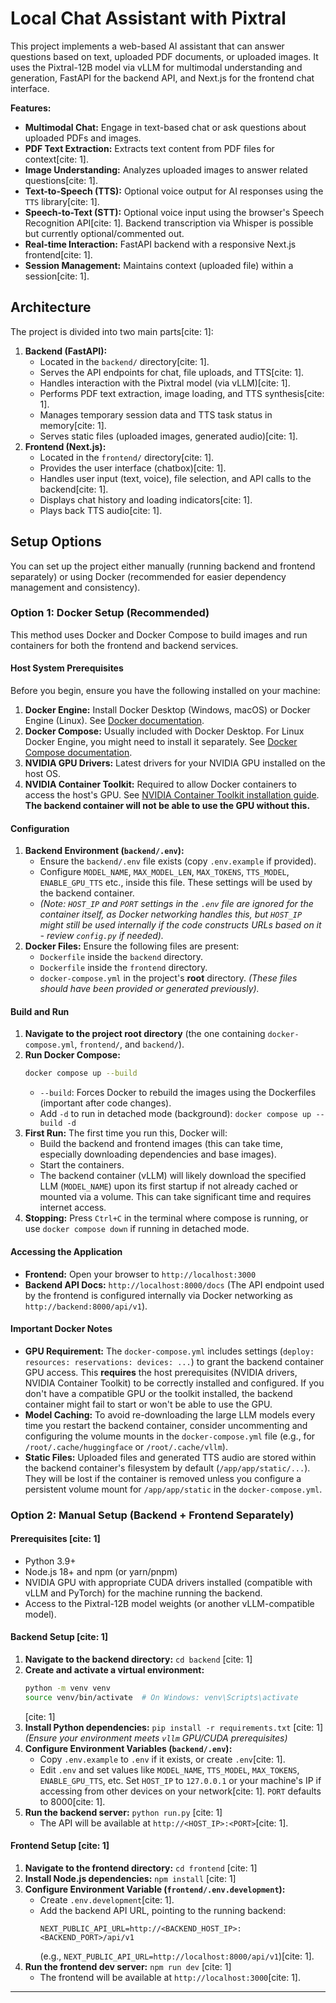# Local Chat Assistant with Pixtral

This project implements a web-based AI assistant that can answer questions based on text, uploaded PDF documents, or uploaded images. It uses the Pixtral-12B model via vLLM for multimodal understanding and generation, FastAPI for the backend API, and Next.js for the frontend chat interface.

**Features:**

* **Multimodal Chat:** Engage in text-based chat or ask questions about uploaded PDFs and images.
* **PDF Text Extraction:** Extracts text content from PDF files for context[cite: 1].
* **Image Understanding:** Analyzes uploaded images to answer related questions[cite: 1].
* **Text-to-Speech (TTS):** Optional voice output for AI responses using the `TTS` library[cite: 1].
* **Speech-to-Text (STT):** Optional voice input using the browser's Speech Recognition API[cite: 1]. Backend transcription via Whisper is possible but currently optional/commented out.
* **Real-time Interaction:** FastAPI backend with a responsive Next.js frontend[cite: 1].
* **Session Management:** Maintains context (uploaded file) within a session[cite: 1].

## Architecture

The project is divided into two main parts[cite: 1]:

1.  **Backend (FastAPI):**
    * Located in the `backend/` directory[cite: 1].
    * Serves the API endpoints for chat, file uploads, and TTS[cite: 1].
    * Handles interaction with the Pixtral model (via vLLM)[cite: 1].
    * Performs PDF text extraction, image loading, and TTS synthesis[cite: 1].
    * Manages temporary session data and TTS task status in memory[cite: 1].
    * Serves static files (uploaded images, generated audio)[cite: 1].
2.  **Frontend (Next.js):**
    * Located in the `frontend/` directory[cite: 1].
    * Provides the user interface (chatbox)[cite: 1].
    * Handles user input (text, voice), file selection, and API calls to the backend[cite: 1].
    * Displays chat history and loading indicators[cite: 1].
    * Plays back TTS audio[cite: 1].

## Setup Options

You can set up the project either manually (running backend and frontend separately) or using Docker (recommended for easier dependency management and consistency).


### Option 1: Docker Setup (Recommended)

This method uses Docker and Docker Compose to build images and run containers for both the frontend and backend services.

#### Host System Prerequisites

Before you begin, ensure you have the following installed on your machine:

1.  **Docker Engine:** Install Docker Desktop (Windows, macOS) or Docker Engine (Linux). See [Docker documentation](https://docs.docker.com/engine/install/).
2.  **Docker Compose:** Usually included with Docker Desktop. For Linux Docker Engine, you might need to install it separately. See [Docker Compose documentation](https://docs.docker.com/compose/install/).
3.  **NVIDIA GPU Drivers:** Latest drivers for your NVIDIA GPU installed on the host OS.
4.  **NVIDIA Container Toolkit:** Required to allow Docker containers to access the host's GPU. See [NVIDIA Container Toolkit installation guide](https://docs.nvidia.com/datacenter/cloud-native/container-toolkit/latest/install-guide.html). **The backend container will not be able to use the GPU without this.**

#### Configuration

1.  **Backend Environment (`backend/.env`):**
    * Ensure the `backend/.env` file exists (copy `.env.example` if provided).
    * Configure `MODEL_NAME`, `MAX_MODEL_LEN`, `MAX_TOKENS`, `TTS_MODEL`, `ENABLE_GPU_TTS` etc., inside this file. These settings will be used by the backend container.
    * *(Note: `HOST_IP` and `PORT` settings in the `.env` file are ignored for the container itself, as Docker networking handles this, but `HOST_IP` might still be used internally if the code constructs URLs based on it - review `config.py` if needed).*
2.  **Docker Files:** Ensure the following files are present:
    * `Dockerfile` inside the `backend` directory.
    * `Dockerfile` inside the `frontend` directory.
    * `docker-compose.yml` in the project's **root** directory.
    *(These files should have been provided or generated previously).*

#### Build and Run

1.  **Navigate to the project root directory** (the one containing `docker-compose.yml`, `frontend/`, and `backend/`).
2.  **Run Docker Compose:**
    ```bash
    docker compose up --build
    ```
    * `--build`: Forces Docker to rebuild the images using the Dockerfiles (important after code changes).
    * Add `-d` to run in detached mode (background): `docker compose up --build -d`
3.  **First Run:** The first time you run this, Docker will:
    * Build the backend and frontend images (this can take time, especially downloading dependencies and base images).
    * Start the containers.
    * The backend container (vLLM) will likely download the specified LLM (`MODEL_NAME`) upon its first startup if not already cached or mounted via a volume. This can take significant time and requires internet access.
4.  **Stopping:** Press `Ctrl+C` in the terminal where compose is running, or use `docker compose down` if running in detached mode.

#### Accessing the Application

* **Frontend:** Open your browser to `http://localhost:3000`
* **Backend API Docs:** `http://localhost:8000/docs` (The API endpoint used by the frontend is configured internally via Docker networking as `http://backend:8000/api/v1`).

#### Important Docker Notes

* **GPU Requirement:** The `docker-compose.yml` includes settings (`deploy: resources: reservations: devices: ...`) to grant the backend container GPU access. This **requires** the host prerequisites (NVIDIA drivers, NVIDIA Container Toolkit) to be correctly installed and configured. If you don't have a compatible GPU or the toolkit installed, the backend container might fail to start or won't be able to use the GPU.
* **Model Caching:** To avoid re-downloading the large LLM models every time you restart the backend container, consider uncommenting and configuring the volume mounts in the `docker-compose.yml` file (e.g., for `/root/.cache/huggingface` or `/root/.cache/vllm`).
* **Static Files:** Uploaded files and generated TTS audio are stored within the backend container's filesystem by default (`/app/app/static/...`). They will be lost if the container is removed unless you configure a persistent volume mount for `/app/app/static` in the `docker-compose.yml`.


### Option 2: Manual Setup (Backend + Frontend Separately)

#### Prerequisites [cite: 1]

* Python 3.9+
* Node.js 18+ and npm (or yarn/pnpm)
* NVIDIA GPU with appropriate CUDA drivers installed (compatible with vLLM and PyTorch) for the machine running the backend.
* Access to the Pixtral-12B model weights (or another vLLM-compatible model).

#### Backend Setup [cite: 1]

1.  **Navigate to the backend directory:** `cd backend` [cite: 1]
2.  **Create and activate a virtual environment:**
    ```bash
    python -m venv venv
    source venv/bin/activate  # On Windows: venv\Scripts\activate
    ```
    [cite: 1]
3.  **Install Python dependencies:** `pip install -r requirements.txt` [cite: 1]
    *(Ensure your environment meets `vllm` GPU/CUDA prerequisites)*
4.  **Configure Environment Variables (`backend/.env`):**
    * Copy `.env.example` to `.env` if it exists, or create `.env`[cite: 1].
    * Edit `.env` and set values like `MODEL_NAME`, `TTS_MODEL`, `MAX_TOKENS`, `ENABLE_GPU_TTS`, etc. Set `HOST_IP` to `127.0.0.1` or your machine's IP if accessing from other devices on your network[cite: 1]. `PORT` defaults to 8000[cite: 1].
5.  **Run the backend server:** `python run.py` [cite: 1]
    * The API will be available at `http://<HOST_IP>:<PORT>`[cite: 1].

#### Frontend Setup [cite: 1]

1.  **Navigate to the frontend directory:** `cd frontend` [cite: 1]
2.  **Install Node.js dependencies:** `npm install` [cite: 1]
3.  **Configure Environment Variable (`frontend/.env.development`):**
    * Create `.env.development`[cite: 1].
    * Add the backend API URL, pointing to the running backend:
        ```
        NEXT_PUBLIC_API_URL=http://<BACKEND_HOST_IP>:<BACKEND_PORT>/api/v1
        ```
        (e.g., `NEXT_PUBLIC_API_URL=http://localhost:8000/api/v1`)[cite: 1].
4.  **Run the frontend dev server:** `npm run dev` [cite: 1]
    * The frontend will be available at `http://localhost:3000`[cite: 1].

---

